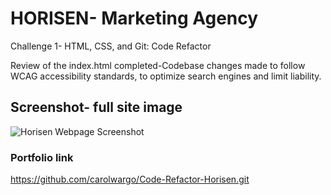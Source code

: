 # HORISEN- Marketing Agency
Challenge 1- HTML, CSS, and Git: Code Refactor

Review of the index.html completed-Codebase changes made to follow WCAG accessibility standards, to optimize search engines and limit liability. 

## Screenshot- full site image 
![Horisen Webpage Screenshot](file:///C:/Users/carol/OneDrive/Pictures/Horisen%20screenshot.png?raw=1)

### Portfolio link
https://github.com/carolwargo/Code-Refactor-Horisen.git

<!-- Note: HTML code written in HTml:5-->
<!-- Note: The character encoding for the page is set to UTF-8 -->
<!-- Note: This is the external CSS file for the website -->
<!-- Note: Code uses the following semantic tags <header>, <nav>, <section>, <aside>, and <footer>.-->
<!-- Note: Main content in 2 sections- main and aside>  
    